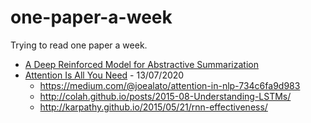# one-paper-a-week
Trying to read one paper a week.

- [A Deep Reinforced Model for Abstractive Summarization](https://arxiv.org/pdf/1705.04304.pdf)
- [Attention Is All You Need](https://papers.nips.cc/paper/7181-attention-is-all-you-need.pdf) - 13/07/2020
  - https://medium.com/@joealato/attention-in-nlp-734c6fa9d983
  - http://colah.github.io/posts/2015-08-Understanding-LSTMs/
  - http://karpathy.github.io/2015/05/21/rnn-effectiveness/

